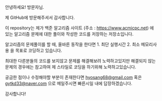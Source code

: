 안녕하세요! 방문자님. 

제 GitHub에 방문해주셔서 감사합니다.

이 repository는 제가 백준 알고리즘 사이트 (주소 : https://www.acmicpc.net) 에 있는 알고리즘 문제에 대한 풀이와 작성한 코드를 저장하는 저장소입니다.

알고리즘의 문제풀이를 할 때, 올바른 동작을 한다면 1. 최단 실행시간 2. 최소 메모리사용 을 목표로 코딩하고 있습니다.

최대한 다른분들의 코드를 보지않고 문제를 해결해보려 노력하고있지만 해결되지 않는 문제의 경우에는 참고하여 제 스타일로 코딩을 하기위해 노력하고있습니다.

궁금한 점이나 수정해야할 부분이 존재한다면 hyosang68@gmail.com 혹은 gytkd33@naver.com 으로 메일주시면 빠른시일 내에 답장하겠습니다.

감사합니다!



